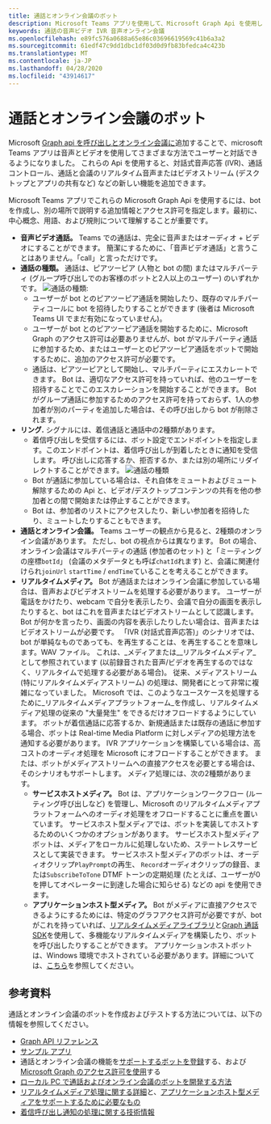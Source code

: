 ```yaml
---
title: 通話とオンライン会議のボット
description: Microsoft Teams アプリを使用して、Microsoft Graph Api を使用して通話やオンライン会議で音声とビデオを使用してユーザーと対話する方法について説明します。
keywords: 通話の音声ビデオ IVR 音声オンライン会議
ms.openlocfilehash: e89fc576a0688a65e86c03696619569c41b6a3a2
ms.sourcegitcommit: 61edf47c9dd1dbc1df03d0d9fb83bfedca4c423b
ms.translationtype: MT
ms.contentlocale: ja-JP
ms.lasthandoff: 04/28/2020
ms.locfileid: "43914617"
---
```

# <a name="calls-and-online-meetings-bots"></a>通話とオンライン会議のボット

Microsoft [Graph api を呼び出しとオンライン会議に](/graph/api/resources/communications-api-overview?view=graph-rest-beta)追加することで、microsoft Teams アプリは音声とビデオを使用してさまざまな方法でユーザーと対話できるようになりました。 これらの Api を使用すると、対話式音声応答 (IVR)、通話コントロール、通話と会議のリアルタイム音声またはビデオストリーム (デスクトップとアプリの共有など) などの新しい機能を追加できます。

Microsoft Teams アプリでこれらの Microsoft Graph Api を使用するには、bot を作成し、別の場所で説明する追加情報とアクセス許可を指定します。最初に、中心概念、用語、および規則について理解することが重要です。

* **音声ビデオ通話。** Teams での通話は、完全に音声またはオーディオ + ビデオにすることができます。 簡潔にするために、「音声ビデオ通話」と言うことはありません。「call」と言っただけです。
* **通話の種類。** 通話は、ピアツーピア (人物と bot の間) またはマルチパーティ (グループ呼び出しでのお客様のボットと2人以上のユーザー) のいずれかです。
  ![通話の](~/assets/images/calls-and-meetings/call-types.png)種類:
  * ユーザーが bot とのピアツーピア通話を開始したり、既存のマルチパーティコールに bot を招待したりすることができます (後者は Microsoft Teams UI でまだ有効になっていません)。
  * ユーザーが bot とのピアツーピア通話を開始するために、Microsoft Graph のアクセス許可は必要ありませんが、bot がマルチパーティ通話に参加するため、またはユーザーとのピアツーピア通話をボットで開始するために、追加のアクセス許可が必要です。
  * 通話は、ピアツーピアとして開始し、マルチパーティにエスカレートできます。 Bot は、適切なアクセス許可を持っていれば、他のユーザーを招待することでこのエスカレーションを開始することができます。 Bot がグループ通話に参加するためのアクセス許可を持っておらず、1人の参加者が別のパーティを追加した場合は、その呼び出しから bot が削除されます。
* **リング.** シグナルには、着信通話と通話中の2種類があります。
  * 着信呼び出しを受信するには、ボット設定でエンドポイントを指定します。このエンドポイントは、着信呼び出しが到着したときに通知を受信します。 呼び出しに応答するか、拒否するか、または別の場所にリダイレクトすることができます。
  ![通話の種類](~/assets/images/calls-and-meetings/call-handling.png)
  * Bot が通話に参加している場合は、それ自体をミュートおよびミュート解除するための Api と、ビデオ/デスクトップコンテンツの共有を他の参加者との間で開始または停止することができます。
  * Bot は、参加者のリストにアクセスしたり、新しい参加者を招待したり、ミュートしたりすることもできます。
* **通話とオンライン会議。** Teams ユーザーの観点から見ると、2種類のオンライン会議があります。 ただし、bot の視点からは異なります。 Bot の場合、オンライン会議はマルチパーティの通話 (参加者のセット) と「ミーティングの座標`botId`」 (会議のメタデータとも呼ば`chatId`れます) と、会議に関連付けられ`joinUrl` `startTime` / `endTime`ていることを考えることができます。
* **リアルタイムメディア。** Bot が通話またはオンライン会議に参加している場合は、音声およびビデオストリームを処理する必要があります。 ユーザーが電話をかけたり、webcam で自分を表示したり、会議で自分の画面を表示したりすると、bot はこれを音声またはビデオストリームとして認識します。 Bot が何かを言ったり、画面の内容を表示したりしたい場合は、音声またはビデオストリームが必要です。 「IVR (対話式音声応答)」のシナリオでは、bot が単純なものであっても、を再生することは、を再生することを意味します。WAV ファイル。 これは、_メディアまたは__リアルタイムメディア_として参照されています (以前録音された音声/ビデオを再生するのではなく、リアルタイムで処理する必要がある場合)。 従来、メディアストリーム (特にリアルタイムメディアストリーム) の処理は、開発者にとって非常に複雑になっていました。 Microsoft では、このようなユースケースを処理するために_リアルタイムメディアプラットフォーム_を作成し、リアルタイムメディア処理の従来の "大量発生" をできるだけオフロードするようにしています。  ボットが着信通話に応答するか、新規通話または既存の通話に参加する場合、ボットは Real-time Media Platform に対しメディアの処理方法を通知する必要があります。 IVR アプリケーションを構築している場合は、高コストのオーディオ処理を Microsoft にオフロードすることができます。 または、ボットがメディアストリームへの直接アクセスを必要とする場合は、そのシナリオもサポートします。 メディア処理には、次の2種類があります。
  * **サービスホストメディア。** Bot は、アプリケーションワークフロー (ルーティング呼び出しなど) を管理し、Microsoft のリアルタイムメディアプラットフォームへのオーディオ処理をオフロードすることに重点を置いています。 サービスホスト型メディアでは、ボットを実装してホストするためのいくつかのオプションがあります。 サービスホスト型メディアボットは、メディアをローカルに処理しないため、ステートレスサービスとして実装できます。 サービスホスト型メディアのボットは、オーディオクリップ`PlayPrompt`の再生、 `Record`オーディオクリップの録音、または`SubscribeToTone` DTMF トーンの定期処理 (たとえば、ユーザーが0を押してオペレーターに到達した場合に知らせる) などの api を使用できます。
  * **アプリケーションホスト型メディア。** Bot がメディアに直接アクセスできるようにするためには、特定のグラフアクセス許可が必要ですが、bot がこれを持っていれば、[リアルタイムメディアライブラリ](https://www.nuget.org/packages/Microsoft.Graph.Communications.Calls.Media/)と[Graph 通話 SDK](https://microsoftgraph.github.io/microsoft-graph-comms-samples/docs/articles/index.html#graph-calling-sdk-and-stateful-client-builder)を使用して、多機能なリアルタイムメディアを構築したり、ボットを呼び出したりすることができます。 アプリケーションホストボットは、Windows 環境でホストされている必要があります。詳細については、[こちら](./requirements-considerations-application-hosted-media-bots.md)を参照してください。

## <a name="further-reading"></a>参考資料

通話とオンライン会議のボットを作成およびテストする方法については、以下の情報を参照してください。

* [Graph API リファレンス](/graph/api/resources/communications-api-overview?view=graph-rest-beta)
* [サンプル アプリ](https://github.com/microsoftgraph/microsoft-graph-comms-samples)
* 通話とオンライン会議の機能を[サポートするボットを登録](./registering-calling-bot.md)する、および[Microsoft Graph のアクセス許可を使用](./registering-calling-bot.md#add-microsoft-graph-permissions)する
* [ローカル PC で通話およびオンライン会議のボットを開発する方法](./debugging-local-testing-calling-meeting-bots.md)
* [リアルタイムメディア処理に関する詳細](./real-time-media-concepts.md)と、[アプリケーションホスト型メディアをサポートするために必要なもの](./requirements-considerations-application-hosted-media-bots.md)
* [着信呼び出し通知の処理に関する技術情報](./call-notifications.md)
